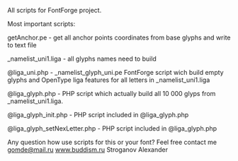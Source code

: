 All scripts for FontForge project.

Most important scripts:

getAnchor.pe  - get all anchor points coordinates from base glyphs and write to text file 

_namelist_uni1.liga  - all glyphs names need to build

@liga_uni.php - _namelist_glyph_uni.pe FontForge script wich build empty glyphs and OpenType liga features for all letters in _namelist_uni1.liga 

@liga_glyph.php  - PHP script which actually build all 10 000 glyps from _namelist_uni1.liga.

@liga_glyph_init.php  - PHP script included in  @liga_glyph.php

@liga_glyph_setNexLetter.php   - PHP script included in  @liga_glyph.php


Any question how use scripts for this or your font?
Feel free contact me 
gomde@mail.ru
www.buddism.ru
Stroganov Alexander
